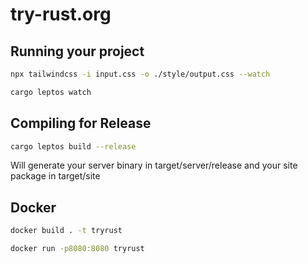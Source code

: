 
# try-rust.org


## Running your project

```bash
npx tailwindcss -i input.css -o ./style/output.css --watch
```

```bash
cargo leptos watch
```

## Compiling for Release
```bash
cargo leptos build --release
```

Will generate your server binary in target/server/release and your site package in target/site

## Docker

```bash
docker build . -t tryrust
```

```bash
docker run -p8080:8080 tryrust 
```

